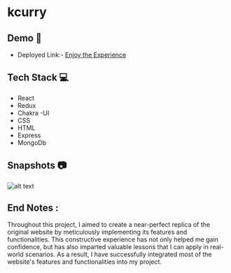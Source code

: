 # kcurry
## Demo  🎥

- Deployed Link:- [Enjoy the Experience](https://ecom-lilac-three.vercel.app)

## Tech Stack 💻

- React
- Redux
- Chakra -UI
- CSS
- HTML
- Express
- MongoDb


## Snapshots :camera:
![alt text](<Screenshot (191).png>)




## End Notes :

Throughout this project, I aimed to create a near-perfect replica of the original website by meticulously implementing its features and functionalities. This constructive experience has not only helped me gain confidence, but has also imparted valuable lessons that I can apply in real-world scenarios. As a result, I have successfully integrated most of the website's features and functionalities into my project.
